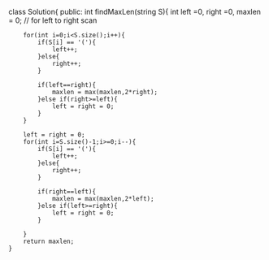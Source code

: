 class Solution{
public:
    int findMaxLen(string S){
        int left =0, right =0, maxlen = 0;
        // for left to right scan
        
        for(int i=0;i<S.size();i++){
            if(S[i] == '('){
                left++;
            }else{
                right++;
            }
            
            if(left==right){
                maxlen = max(maxlen,2*right);
            }else if(right>=left){
                left = right = 0;
            }
        }
        
        left = right = 0;
        for(int i=S.size()-1;i>=0;i--){
            if(S[i] == '('){
                left++;
            }else{
                right++;
            }
            
            if(right==left){
                maxlen = max(maxlen,2*left);
            }else if(left>=right){
                left = right = 0;
            }
            
        }
        return maxlen;
    }
